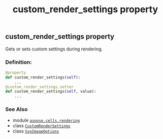 ﻿---
title: custom_render_settings property
second_title: Aspose.Cells for Python via .NET API References
description: 
type: docs
weight: 80
url: /aspose.cells.rendering/svgimageoptions/custom_render_settings/
is_root: false
---

## custom_render_settings property


Gets or sets custom settings during rendering.
### Definition:
```python
@property
def custom_render_settings(self):
    ...
@custom_render_settings.setter
def custom_render_settings(self, value):
    ...
```

### See Also
* module [`aspose.cells.rendering`](../../)
* class [`CustomRenderSettings`](/cells/python-net/aspose.cells.rendering/customrendersettings)
* class [`SvgImageOptions`](/cells/python-net/aspose.cells.rendering/svgimageoptions)
